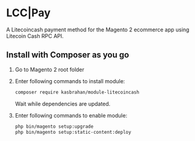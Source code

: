 # LCC|Pay

A Litecoincash payment method for the Magento 2 ecommerce app using Litecoin Cash RPC API.

## Install with Composer as you go

1. Go to Magento 2 root folder

2. Enter following commands to install module:

    ```bash
    composer require kasbrahan/module-litecoincash
    ```
   Wait while dependencies are updated.

3. Enter following commands to enable module:

    ```bash
	php bin/magento setup:upgrade
	php bin/magento setup:static-content:deploy
